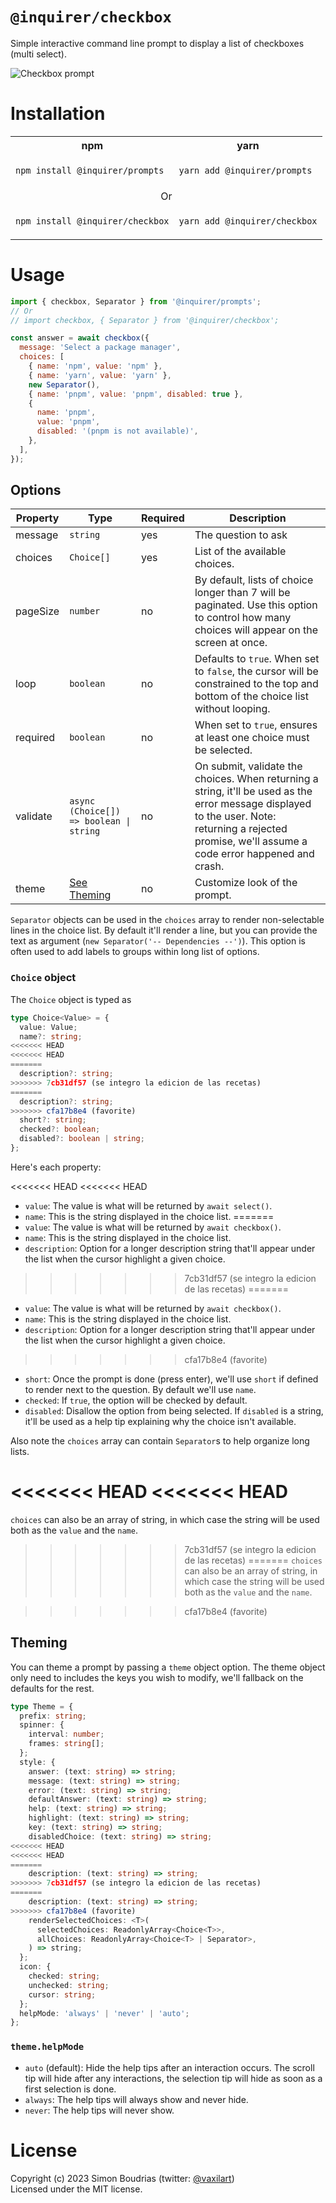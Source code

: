 # `@inquirer/checkbox`

Simple interactive command line prompt to display a list of checkboxes (multi select).

![Checkbox prompt](https://cdn.rawgit.com/SBoudrias/Inquirer.js/28ae8337ba51d93e359ef4f7ee24e79b69898962/assets/screenshots/checkbox.svg)

# Installation

<table>
<tr>
  <th>npm</th>
  <th>yarn</th>
</tr>
<tr>
<td>

```sh
npm install @inquirer/prompts
```

</td>
<td>

```sh
yarn add @inquirer/prompts
```

</td>
</tr>
<tr>
<td colSpan="2" align="center">Or</td>
</tr>
<tr>
<td>

```sh
npm install @inquirer/checkbox
```

</td>
<td>

```sh
yarn add @inquirer/checkbox
```

</td>
</tr>
</table>

# Usage

```js
import { checkbox, Separator } from '@inquirer/prompts';
// Or
// import checkbox, { Separator } from '@inquirer/checkbox';

const answer = await checkbox({
  message: 'Select a package manager',
  choices: [
    { name: 'npm', value: 'npm' },
    { name: 'yarn', value: 'yarn' },
    new Separator(),
    { name: 'pnpm', value: 'pnpm', disabled: true },
    {
      name: 'pnpm',
      value: 'pnpm',
      disabled: '(pnpm is not available)',
    },
  ],
});
```

## Options

| Property | Type                                    | Required | Description                                                                                                                                                                                           |
| -------- | --------------------------------------- | -------- | ----------------------------------------------------------------------------------------------------------------------------------------------------------------------------------------------------- |
| message  | `string`                                | yes      | The question to ask                                                                                                                                                                                   |
| choices  | `Choice[]`                              | yes      | List of the available choices.                                                                                                                                                                        |
| pageSize | `number`                                | no       | By default, lists of choice longer than 7 will be paginated. Use this option to control how many choices will appear on the screen at once.                                                           |
| loop     | `boolean`                               | no       | Defaults to `true`. When set to `false`, the cursor will be constrained to the top and bottom of the choice list without looping.                                                                     |
| required | `boolean`                               | no       | When set to `true`, ensures at least one choice must be selected.                                                                                                                                     |
| validate | `async (Choice[]) => boolean \| string` | no       | On submit, validate the choices. When returning a string, it'll be used as the error message displayed to the user. Note: returning a rejected promise, we'll assume a code error happened and crash. |
| theme    | [See Theming](#Theming)                 | no       | Customize look of the prompt.                                                                                                                                                                         |

`Separator` objects can be used in the `choices` array to render non-selectable lines in the choice list. By default it'll render a line, but you can provide the text as argument (`new Separator('-- Dependencies --')`). This option is often used to add labels to groups within long list of options.

### `Choice` object

The `Choice` object is typed as

```ts
type Choice<Value> = {
  value: Value;
  name?: string;
<<<<<<< HEAD
<<<<<<< HEAD
=======
  description?: string;
>>>>>>> 7cb31df57 (se integro la edicion de las recetas)
=======
  description?: string;
>>>>>>> cfa17b8e4 (favorite)
  short?: string;
  checked?: boolean;
  disabled?: boolean | string;
};
```

Here's each property:

<<<<<<< HEAD
<<<<<<< HEAD
- `value`: The value is what will be returned by `await select()`.
- `name`: This is the string displayed in the choice list.
=======
- `value`: The value is what will be returned by `await checkbox()`.
- `name`: This is the string displayed in the choice list.
- `description`: Option for a longer description string that'll appear under the list when the cursor highlight a given choice.
>>>>>>> 7cb31df57 (se integro la edicion de las recetas)
=======
- `value`: The value is what will be returned by `await checkbox()`.
- `name`: This is the string displayed in the choice list.
- `description`: Option for a longer description string that'll appear under the list when the cursor highlight a given choice.
>>>>>>> cfa17b8e4 (favorite)
- `short`: Once the prompt is done (press enter), we'll use `short` if defined to render next to the question. By default we'll use `name`.
- `checked`: If `true`, the option will be checked by default.
- `disabled`: Disallow the option from being selected. If `disabled` is a string, it'll be used as a help tip explaining why the choice isn't available.

Also note the `choices` array can contain `Separator`s to help organize long lists.

<<<<<<< HEAD
<<<<<<< HEAD
=======
`choices` can also be an array of string, in which case the string will be used both as the `value` and the `name`.

>>>>>>> 7cb31df57 (se integro la edicion de las recetas)
=======
`choices` can also be an array of string, in which case the string will be used both as the `value` and the `name`.

>>>>>>> cfa17b8e4 (favorite)
## Theming

You can theme a prompt by passing a `theme` object option. The theme object only need to includes the keys you wish to modify, we'll fallback on the defaults for the rest.

```ts
type Theme = {
  prefix: string;
  spinner: {
    interval: number;
    frames: string[];
  };
  style: {
    answer: (text: string) => string;
    message: (text: string) => string;
    error: (text: string) => string;
    defaultAnswer: (text: string) => string;
    help: (text: string) => string;
    highlight: (text: string) => string;
    key: (text: string) => string;
    disabledChoice: (text: string) => string;
<<<<<<< HEAD
<<<<<<< HEAD
=======
    description: (text: string) => string;
>>>>>>> 7cb31df57 (se integro la edicion de las recetas)
=======
    description: (text: string) => string;
>>>>>>> cfa17b8e4 (favorite)
    renderSelectedChoices: <T>(
      selectedChoices: ReadonlyArray<Choice<T>>,
      allChoices: ReadonlyArray<Choice<T> | Separator>,
    ) => string;
  };
  icon: {
    checked: string;
    unchecked: string;
    cursor: string;
  };
  helpMode: 'always' | 'never' | 'auto';
};
```

### `theme.helpMode`

- `auto` (default): Hide the help tips after an interaction occurs. The scroll tip will hide after any interactions, the selection tip will hide as soon as a first selection is done.
- `always`: The help tips will always show and never hide.
- `never`: The help tips will never show.

# License

Copyright (c) 2023 Simon Boudrias (twitter: [@vaxilart](https://twitter.com/Vaxilart))<br/>
Licensed under the MIT license.
